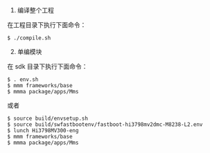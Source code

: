 1. 编译整个工程

在工程目录下执行下面命令：

```shell
$ ./compile.sh
```

2. 单编模块

在 sdk 目录下执行下面命令：

```shell
$ . env.sh
$ mmm frameworks/base
$ mmma package/apps/Mms
```

或者

```shell
$ source build/envsetup.sh
$ source build/swfastbootenv/fastboot-hi3798mv2dmc-M8238-L2.env
$ lunch Hi3798MV300-eng
$ mmm frameworks/base
$ mmma package/apps/Mms
```



